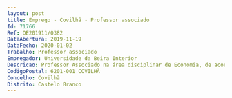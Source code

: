 ```yaml
--- 
layout: post
title: Emprego - Covilhã - Professor associado
Id: 71766
Ref: OE201911/0382
DataAbertura: 2019-11-19
DataFecho: 2020-01-02
Trabalho: Professor associado
Empregador: Universidade da Beira Interior
Descricao: Professor Associado na área disciplinar de Economia, de acordo com o conteúdo funcional previsto para a categoria no ECDU e no Regulamento de Concursos e Contratação da Carreira Académica da Universidade da Beira Interior
CodigoPostal: 6201-001 COVILHÃ
Concelho: Covilhã
Distrito: Castelo Branco
--- 
```

